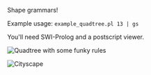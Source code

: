Shape grammars!

Example usage: `example_quadtree.pl 13 | gs`

You'll need SWI-Prolog and a postscript viewer.


![Quadtree with some funky rules](https://github.com/rskew/lindenmayer/raw/master/quadtree.png)


![Cityscape](https://github.com/rskew/lindenmayer/raw/master/houses.png)
